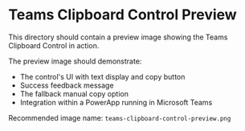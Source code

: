 # Teams Clipboard Control Preview

This directory should contain a preview image showing the Teams Clipboard Control in action.

The preview image should demonstrate:
- The control's UI with text display and copy button
- Success feedback message
- The fallback manual copy option
- Integration within a PowerApp running in Microsoft Teams

Recommended image name: `teams-clipboard-control-preview.png`